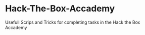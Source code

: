 # Hack-The-Box-Accademy
Usefull Scrips and Tricks for completing tasks in the Hack the Box Accademy
